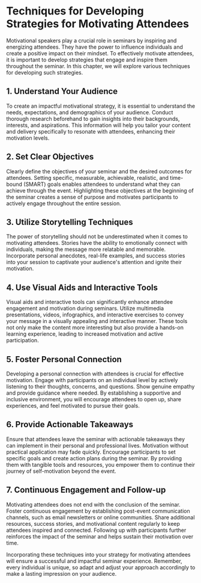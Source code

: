 Techniques for Developing Strategies for Motivating Attendees
======================================================================

Motivational speakers play a crucial role in seminars by inspiring and energizing attendees. They have the power to influence individuals and create a positive impact on their mindset. To effectively motivate attendees, it is important to develop strategies that engage and inspire them throughout the seminar. In this chapter, we will explore various techniques for developing such strategies.

1\. Understand Your Audience
---------------------------

To create an impactful motivational strategy, it is essential to understand the needs, expectations, and demographics of your audience. Conduct thorough research beforehand to gain insights into their backgrounds, interests, and aspirations. This information will help you tailor your content and delivery specifically to resonate with attendees, enhancing their motivation levels.

2\. Set Clear Objectives
-----------------------

Clearly define the objectives of your seminar and the desired outcomes for attendees. Setting specific, measurable, achievable, realistic, and time-bound (SMART) goals enables attendees to understand what they can achieve through the event. Highlighting these objectives at the beginning of the seminar creates a sense of purpose and motivates participants to actively engage throughout the entire session.

3\. Utilize Storytelling Techniques
----------------------------------

The power of storytelling should not be underestimated when it comes to motivating attendees. Stories have the ability to emotionally connect with individuals, making the message more relatable and memorable. Incorporate personal anecdotes, real-life examples, and success stories into your session to captivate your audience's attention and ignite their motivation.

4\. Use Visual Aids and Interactive Tools
----------------------------------------

Visual aids and interactive tools can significantly enhance attendee engagement and motivation during seminars. Utilize multimedia presentations, videos, infographics, and interactive exercises to convey your message in a visually appealing and interactive manner. These tools not only make the content more interesting but also provide a hands-on learning experience, leading to increased motivation and active participation.

5\. Foster Personal Connection
-----------------------------

Developing a personal connection with attendees is crucial for effective motivation. Engage with participants on an individual level by actively listening to their thoughts, concerns, and questions. Show genuine empathy and provide guidance where needed. By establishing a supportive and inclusive environment, you will encourage attendees to open up, share experiences, and feel motivated to pursue their goals.

6\. Provide Actionable Takeaways
-------------------------------

Ensure that attendees leave the seminar with actionable takeaways they can implement in their personal and professional lives. Motivation without practical application may fade quickly. Encourage participants to set specific goals and create action plans during the seminar. By providing them with tangible tools and resources, you empower them to continue their journey of self-motivation beyond the event.

7\. Continuous Engagement and Follow-up
--------------------------------------

Motivating attendees does not end with the conclusion of the seminar. Foster continuous engagement by establishing post-event communication channels, such as email newsletters or online communities. Share additional resources, success stories, and motivational content regularly to keep attendees inspired and connected. Following up with participants further reinforces the impact of the seminar and helps sustain their motivation over time.

Incorporating these techniques into your strategy for motivating attendees will ensure a successful and impactful seminar experience. Remember, every individual is unique, so adapt and adjust your approach accordingly to make a lasting impression on your audience.
